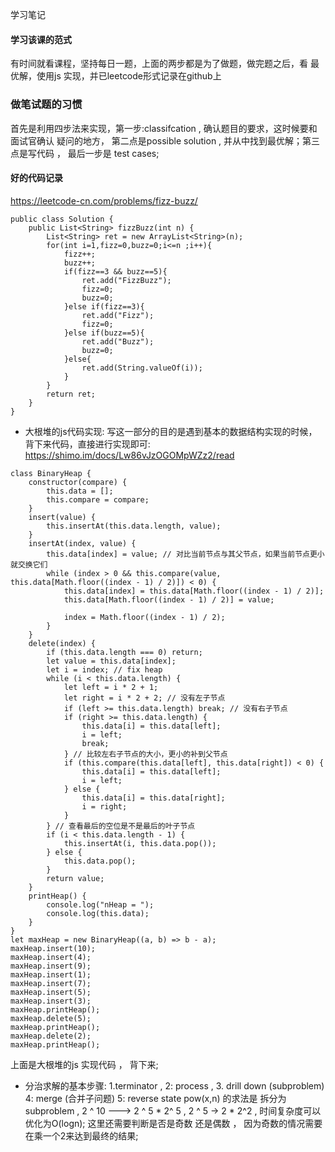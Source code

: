 <!--
 * @Author: your name
 * @Date: 2021-02-01 23:17:41
 * @LastEditTime: 2021-02-09 10:53:49
 * @LastEditors: Please set LastEditors
 * @Description: In User Settings Edit
 * @FilePath: \algorithm024\Week_02\README.md
-->
学习笔记

#### 学习该课的范式

有时间就看课程，坚持每日一题，上面的两步都是为了做题，做完题之后，看
最优解，使用js  实现，并已leetcode形式记录在github上


### 做笔试题的习惯

首先是利用四步法来实现，第一步:classifcation , 确认题目的要求，这时候要和面试官确认
疑问的地方， 第二点是possible solution , 并从中找到最优解；第三点是写代码 ， 最后一步是
test cases;

#### 好的代码记录

https://leetcode-cn.com/problems/fizz-buzz/

```
public class Solution {
    public List<String> fizzBuzz(int n) {
        List<String> ret = new ArrayList<String>(n);
        for(int i=1,fizz=0,buzz=0;i<=n ;i++){
            fizz++;
            buzz++;
            if(fizz==3 && buzz==5){
                ret.add("FizzBuzz");
                fizz=0;
                buzz=0;
            }else if(fizz==3){
                ret.add("Fizz");
                fizz=0;
            }else if(buzz==5){
                ret.add("Buzz");
                buzz=0;
            }else{
                ret.add(String.valueOf(i));
            }
        } 
        return ret;
    }
}
```
- 大根堆的js代码实现:
写这一部分的目的是遇到基本的数据结构实现的时候，背下来代码，直接进行实现即可:
https://shimo.im/docs/Lw86vJzOGOMpWZz2/read


```
class BinaryHeap {
    constructor(compare) {
        this.data = [];
        this.compare = compare;
    }
    insert(value) {
        this.insertAt(this.data.length, value);
    }
    insertAt(index, value) {
        this.data[index] = value; // 对比当前节点与其父节点，如果当前节点更小就交换它们    
        while (index > 0 && this.compare(value, this.data[Math.floor((index - 1) / 2)]) < 0) {
            this.data[index] = this.data[Math.floor((index - 1) / 2)];
            this.data[Math.floor((index - 1) / 2)] = value;

            index = Math.floor((index - 1) / 2);
        }
    }
    delete(index) {
        if (this.data.length === 0) return;
        let value = this.data[index];
        let i = index; // fix heap    
        while (i < this.data.length) {
            let left = i * 2 + 1;
            let right = i * 2 + 2; // 没有左子节点      
            if (left >= this.data.length) break; // 没有右子节点      
            if (right >= this.data.length) {
                this.data[i] = this.data[left];
                i = left;
                break;
            } // 比较左右子节点的大小，更小的补到父节点     
            if (this.compare(this.data[left], this.data[right]) < 0) {
                this.data[i] = this.data[left];
                i = left;
            } else {
                this.data[i] = this.data[right];
                i = right;
            }
        } // 查看最后的空位是不是最后的叶子节点  
        if (i < this.data.length - 1) {
            this.insertAt(i, this.data.pop());
        } else {
            this.data.pop();
        }
        return value;
    }
    printHeap() {
        console.log("nHeap = ");
        console.log(this.data);
    }
}
let maxHeap = new BinaryHeap((a, b) => b - a);
maxHeap.insert(10);
maxHeap.insert(4);
maxHeap.insert(9);
maxHeap.insert(1);
maxHeap.insert(7);
maxHeap.insert(5);
maxHeap.insert(3);
maxHeap.printHeap();
maxHeap.delete(5);
maxHeap.printHeap();
maxHeap.delete(2);
maxHeap.printHeap();
```

上面是大根堆的js 实现代码 ， 背下来;

- 分治求解的基本步骤:
1.terminator , 2: process , 3. drill down (subproblem) 4: merge (合并子问题) 5: reverse state 
pow(x,n) 的求法是 拆分为subproblem  , 2 ^ 10 ---> 2 ^ 5 * 2^ 5 , 2 ^ 5 -> 2 * 2^2  , 时间复杂度可以
优化为O(logn); 这里还需要判断是否是奇数 还是偶数 ， 因为奇数的情况需要在乘一个2来达到最终的结果;







